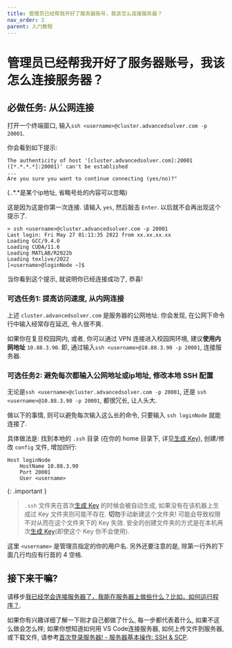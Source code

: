 ```yaml
---
title: 管理员已经帮我开好了服务器账号，我该怎么连接服务器？
nav_order: 2
parent: 入门教程
---
```


# 管理员已经帮我开好了服务器账号，我该怎么连接服务器？

## 必做任务: 从公网连接

打开一个终端窗口, 输入`ssh <username>@cluster.advancedsolver.com -p 20001`.

你会看到如下提示:

~~~ text
The authenticity of host '[cluster.advancedsolver.com]:20001 ([*.*.*.*]:20001)' can't be established
...
Are you sure you want to continue connecting (yes/no)?"
~~~

(*.*.*.*是某个ip地址, 省略号处的内容可以忽略)

这是因为这是你第一次连接. 请输入 `yes`, 然后敲击 `Enter`. 以后就不会再出现这个提示了.

~~~ text
> ssh <username>@cluster.advancedsolver.com -p 20001
Last login: Fri May 27 01:11:35 2022 from xx.xx.xx.xx
Loading GCC/9.4.0
Loading CUDA/11.6
Loading MATLAB/R2022b
Loading texlive/2022
[<username>@loginNode ~]$
~~~

当你看到这个提示, 就说明你已经连接成功了, 恭喜!

### 可选任务1: 提高访问速度, 从内网连接

上述 `cluster.advancedsolver.com` 是服务器的公网地址. 你会发现, 在公网下命令行中输入经常存在延迟, 令人很不爽.

如果你在复旦校园网内, 或者, 你可以通过 VPN 连接进入校园网环境, 建议**使用内网地址** `10.88.3.90`. 即, 通过输入`ssh <username>@10.88.3.90 -p 20001`, 连接服务器.

### 可选任务2: 避免每次都输入公网地址或ip地址, 修改本地 SSH 配置

无论是`ssh <username>@cluster.advancedsolver.com -p 20001`, 还是 `ssh <username>@10.88.3.90 -p 20001`, 都很冗长, 让人头大.

做以下的事情, 则可以避免每次输入这么长的命令, 只要输入 `ssh loginNode` 就能连接了.

具体做法是: 找到本地的 `.ssh` 目录 (在你的 home 目录下, 详见[生成 Key](i-have-no-account)), 创建/修改 `config` 文件, 增加四行:

~~~ text
Host loginNode
    HostName 10.88.3.90
    Port 20001
    User <username>
~~~

{: .important }
> `.ssh` 文件夹在首次[生成 Key](i-have-no-account) 的时候会被自动生成, 如果没有在该机器上生成过 Key 文件夹则可能不存在. **切勿**手动新建这个文件夹! 可能会导致权限不对从而在这个文件夹下的 Key 失效. 安全的创建文件夹的方式是在本机再次[生成 Key](i-have-no-account)(即使这个 Key 你不会使用).

这里 `<username>` 是管理员指定的你的用户名. 另外还要注意的是, 除第一行外的下面几行均应有行首的 4 空格.

## 接下来干嘛?

请移步[我已经学会连接服务器了，我能在服务器上做些什么？比如，如何运行程序？](how-can-i-run-program).

如果你有兴趣详细了解一下刚才自己都做了什么, 每一步都代表着什么, 如果不这么做会怎么样; 如果你想知道如何用 VS Code连接服务器, 如何上传文件到服务器, 或下载文件, 请参考[首次登录服务器! - 服务器基本操作: SSH & SCP](../knowledge/ssh).

